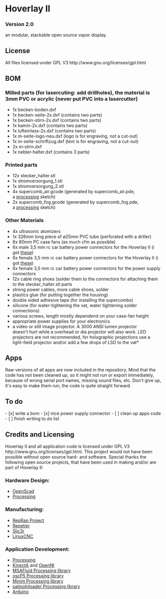 Hoverlay II
=================

<h3>Version 2.0</h3>
an modular, stackable open source vapor display.

<h2>License</h2>
All files licensed under GPL V3 http://www.gnu.org/licenses/gpl.html

<h2>BOM</h2>

<h3>Milled parts (for lasercuting: add drillholes), the material is 3mm PVC or acrylic (never put PVC into a lasercutter)</h3>
<ul>
	<li>1x becken-boden.dxf</li>
	<li>1x becken-seite-2x.dxf (contains two parts)</li>
	<li>1x becken-stirn-2x.dxf (contains two parts)</li>
	<li>1x kamin-2x.dxf (contains two parts)</li>
	<li>1x lufteinlass-2x.dxf (contains two parts)</li>
	<li>1x m-seite-logo-neu.dxf (logo is for engraving, not a cut-out)</li>
	<li>1x m-seite-schriftzug.dxf (text is for engraving, not a cut-out)</li>
	<li>2x m-stirn.dxf</li>
	<li>1x nebler-halter.dxf (contains 3 parts)</li>
</ul>

<h3>Printed parts</h3>
<ul>
	<li>12x stecker_halter.stl</li>
	<li>1x stromversorgung_1.stl</li>
	<li>1x stromversorgung_2.stl</li>
	<li>4x supercomb_air.gcode (generated by supercomb_air.pde, a <a href="http://processing.org" target="_blank">processing</a> sketch)</li>
	<li>2x supercomb_fog.gcode (generated by supercomb_fog.pde, a <a href="http://processing.org" target="_blank">processing</a> sketch)</li>
</ul>

<h3>Other Materials</h3>
<ul>
	<li>4x ultrasonic atomizers</li>
	<li>1x 326mm long piece of ø25mm PVC tube (perforated with a driller)</li>
	<li>8x 80mm PC case fans (as much cfm as possible)</li>
	<li>6x male 3,5 mm rc car battery power connectors for the Hoverlay II (i got <a href="http://www.pollin.de/shop/dt/Mzc4OTcxOTk-/Fundgrube/Modellbau/Goldkontakt_Steckerset_3_5_mm_5_Paare.html" target="_blank">these</a>)</li>
	<li>6x female 3,5 mm rc car battery power connectors for the Hoverlay II (i got <a href="http://www.pollin.de/shop/dt/Mzc4OTcxOTk-/Fundgrube/Modellbau/Goldkontakt_Steckerset_3_5_mm_5_Paare.html" target="_blank">these</a>)</li>
	<li>6x female 3,5 mm rc car battery power connectors for the power supply connectors</li>
	<li>12x cable ring shoes (solder them to the connectors for attaching them to the stecker_halter.stl parts</li>
	<li>strong power cables, more cable shoes, solder</li>
	<li>plastics glue (for putting together the housing)</li>
	<li>double sided adhesive tape (for installing the supercombs)</li>
	<li>silicone (for water-tightening the vat, water tightening solder connections)</li>
	<li>various screws, length mostly dependend on your case-fan height</li>
	<li>appropriate power supplies for your electronics</li>
	<li>a video or still image projector. A 3000 ANSI lumen projector doesn't hurt while a overhead or dia projector will also work. LED projectors are not recommended, for holographic projections use a light-field projector and/or add a few drops of LSD to the vat*</li>
</ul>

<h2>Apps</h2>
Raw versions of all apps are now included in the repository. Mind that the code has not been cleaned up, so it might not run or export immediately, because of wrong serial port names, missing sound files, etc. Don't give up, it's easy to make them run, the code is quite straight forward.

<h2>To do</h2>
- [x] write a bom
- [x] nice power supply connector
- [ ] clean up apps code
- [ ] finish writing to do list

<h2>Credits and Licensing</h2>
Hoverlay II and all application code is licensed under GPL V3 http://www.gnu.org/licenses/gpl.html. This project would not have
been possible without open source hard- and software. Special thanks the following open source projects, that have been used in making and/or are part of Hoverlay II:

<h3>Hardware Design:</h3>
<ul>
	<li><a href="http://www.openscad.org" target="_blank">OpenScad</a></li>
	<li><a href="http://www.processing.org" target="_blank">Processing</a></li>
</ul>
<h3>Manufacturing:</h3>
<ul>
	<li><a href="http://www.reprap.org" target="_blank">RepRap Project</a></li>
	<li><a href="http://www.repetier.com" target="_blank">Repetier</a></li>
	<li><a href="http://www.slic3r.org" target="_blank">Slic3r</a></li>
	<li><a href="http://linuxcnc.org" target="_blank">LinuxCNC</a></li>
</ul>

<h3>Application Development:</h3>
<ul>
	<li><a href="http://processing.org" target="_blank">Processing</a></li>
	<li><a href="http://kinecta.mihoo.de" target="_blank">KinectA</a> and <a href="https://github.com/OpenNI/OpenNI" target="_blank">OpenNI</a></li>
	<li><a href="https://github.com/memo/p5-MSAFluid" target="_blank">MSAFluid Processing library</a></li>
	<li><a href="http://www.sojamo.de/libraries/oscP5/" target="_blank">oscP5 Processing library</a></li>
	<li><a href="http://code.compartmental.net/tools/minim/" target="_blank">Minim Processing library</a></li>
	<li><a href="https://code.google.com/p/saitoobjloader/" target="_blank">saitoobjloader Processing library</a></li>
	<li><a href="http://arduino.cc/" target="_blank">Arduino</a></li>
</ul>
